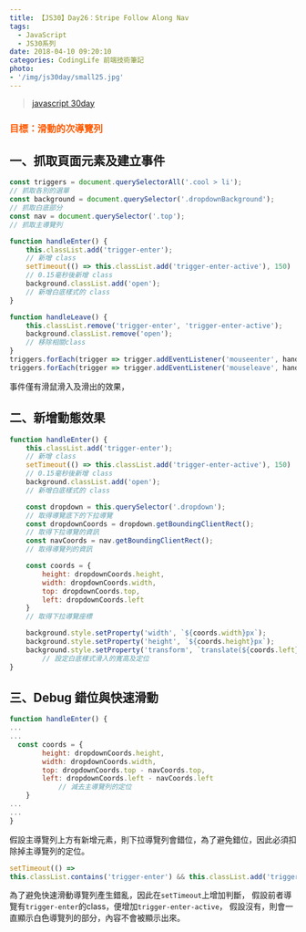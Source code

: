 ```yaml
---
title: 【JS30】Day26：Stripe Follow Along Nav
tags:
  - JavaScript
  - JS30系列
date: 2018-04-10 09:20:10
categories: CodingLife 前端技術筆記
photo:
- '/img/js30day/small25.jpg'
---
```


> [javascript 30day](https://javascript30.com/)

<!-- more -->

### <span style="color:#ff5900">目標：滑動的次導覽列</span>

## 一、抓取頁面元素及建立事件

```js
const triggers = document.querySelectorAll('.cool > li');
// 抓取各別的選單
const background = document.querySelector('.dropdownBackground');
// 抓取白底部分
const nav = document.querySelector('.top');
// 抓取主導覽列

function handleEnter() {
    this.classList.add('trigger-enter');
    // 新增 class
    setTimeout(() => this.classList.add('trigger-enter-active'), 150)
    // 0.15毫秒後新增 class
    background.classList.add('open');
    // 新增白底樣式的 class
}

function handleLeave() {
    this.classList.remove('trigger-enter', 'trigger-enter-active');
    background.classList.remove('open');
    // 移除相關class
}
triggers.forEach(trigger => trigger.addEventListener('mouseenter', handleEnter))
triggers.forEach(trigger => trigger.addEventListener('mouseleave', handleLeave))
```
事件僅有滑鼠滑入及滑出的效果，

## 二、新增動態效果

```js
function handleEnter() {
    this.classList.add('trigger-enter');
    // 新增 class
    setTimeout(() => this.classList.add('trigger-enter-active'), 150)
    // 0.15毫秒後新增 class
    background.classList.add('open');
    // 新增白底樣式的 class

    const dropdown = this.querySelector('.dropdown');
    // 取得導覽底下的下拉導覽
    const dropdownCoords = dropdown.getBoundingClientRect();
    // 取得下拉導覽的資訊
    const navCoords = nav.getBoundingClientRect();
    // 取得導覽列的資訊

    const coords = {
        height: dropdownCoords.height,
        width: dropdownCoords.width,
        top: dropdownCoords.top,
        left: dropdownCoords.left
    }
    // 取得下拉導覽座標

    background.style.setProperty('width', `${coords.width}px`);
    background.style.setProperty('height', `${coords.height}px`);
    background.style.setProperty('transform', `translate(${coords.left}px,${coords.top}px)`)
        // 設定白底樣式滑入的寬高及定位
}

```

## 三、Debug 錯位與快速滑動
```js
function handleEnter() {
...
...
  const coords = {
        height: dropdownCoords.height,
        width: dropdownCoords.width,
        top: dropdownCoords.top - navCoords.top,
        left: dropdownCoords.left - navCoords.left
            // 減去主導覽列的定位
    }
...
...
}
```
假設主導覽列上方有新增元素，則下拉導覽列會錯位，為了避免錯位，因此必須扣除掉主導覽列的定位。
```js
setTimeout(() => 
this.classList.contains('trigger-enter') && this.classList.add('trigger-enter-active'), 150);
```
為了避免快速滑動導覽列產生錯亂，因此在`setTimeout`上增加判斷，
假設前者導覽有`trigger-enter`的class，便增加`trigger-enter-active`，
假設沒有，則會一直顯示白色導覽列的部分，內容不會被顯示出來。
